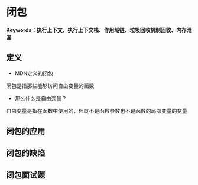 # 闭包
#### Keywords：执行上下文、执行上下文栈、作用域链、垃圾回收机制回收、内存泄漏

## 定义

* MDN定义的闭包

闭包是指那些能够访问自由变量的函数

* 那么什么是自由变量？

自由变量是指在函数中使用的，但既不是函数参数也不是函数的局部变量的变量

## 闭包的应用

## 闭包的缺陷

## 闭包面试题
